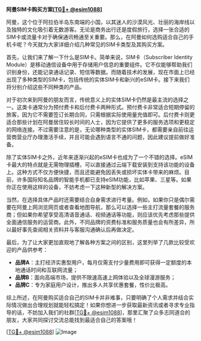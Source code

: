 **阿曼SIM卡购买方案[[TG💪+ @esim1088](https://t.me/s/esim1088)]**

阿曼，这个位于阿拉伯半岛东南端的小国，以其迷人的沙漠风光、壮丽的海岸线以及独特的文化吸引着无数游客。无论是商务出行还是度假旅行，选择一张合适的SIM卡或流量卡对于确保通讯畅通至关重要。那么，在阿曼如何选购适合自己的手机卡呢？今天就为大家详细介绍几种常见的SIM卡类型及其购买方案。

首先，让我们来了解一下什么是SIM卡。简单来说，SIM卡（Subscriber Identity Module）是移动通信设备中用于存储用户信息的重要组件。它不仅能够帮助我们识别身份，还能记录通话记录、短信等数据。而随着技术的发展，现在市面上已经出现了多种类型的SIM卡，包括传统的实体SIM卡和新兴的eSIM卡。接下来我们将分别介绍这些不同种类的产品。

对于初次来到阿曼的朋友而言，传统意义上的实体SIM卡仍然是最主流的选择之一。这类卡通常分为预付费卡和后付费卡两种形式。预付费卡非常适合短期停留的旅客，因为它不需要签订长期合同，只需根据实际使用量充值即可。后付费卡则更适合那些计划在阿曼居住较长时间的人士，因为它提供了更多的服务选项和更稳定的网络连接。不过需要注意的是，无论哪种类型的实体SIM卡，都需要亲自前往运营商营业厅办理激活手续，并且可能会遇到语言不通的问题，因此建议提前做好准备。

除了实体SIM卡之外，近年来逐渐兴起的eSIM卡也成为了一个不错的选择。eSIM卡最大的特点就是无需物理插槽，可以直接通过云端下载安装到支持该功能的设备上。这种方式不仅方便快捷，而且还能避免因丢失或损坏实体卡带来的麻烦。目前，许多国际知名品牌的智能手机都已支持eSIM功能，比如苹果、三星等。如果你正在使用这样的设备，不妨考虑一下这种新型的解决方案。

当然，在选择具体产品时还需要结合自身需求进行考量。例如，如果你只是偶尔需要在阿曼上网浏览网页或者查看地图导航，那么可以选择一些主打流量套餐的服务商；但如果你希望享受高清语音通话、视频通话等功能，则应该优先考虑那些提供全面通信服务的运营商。此外，不同品牌的资费标准和服务质量也会有所差异，所以最好事先查阅相关资料并与客服沟通确认后再做决定。

最后，为了让大家更加直观地了解各种方案之间的区别，这里列举了几款比较受欢迎的产品供参考：
- **品牌A**：主打经济实惠型用户，每月仅需支付少量费用即可获得一定额度的本地通话时间和互联网流量；
- **品牌B**：面向高端市场，提供不限速高速上网体验以及全球漫游服务；
- **品牌C**：专为家庭用户设计，推出多人共享优惠套餐，性价比极高。

综上所述，在阿曼购买适合自己的SIM卡并非难事，只要明确了个人需求并结合实际情况做出合理规划就能轻松搞定！如果你想进一步获取最新资讯或者寻求专业指导的话，不妨加入我们的社群[[TG💪+ @esim1088](https://t.me/s/esim1088)]，那里汇聚了众多志同道合的朋友，大家共同探讨交流总能找到最适合自己的答案哦！

[[TG💪+ @esim1088](https://t.me/s/esim1088)] ![Image](https://i.postimg.cc/4NQfJmqS/Snipaste-2025-05-13-00-14-12.png)
